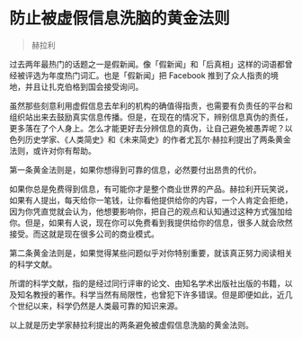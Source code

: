 # 防止被虚假信息洗脑的黄金法则
> 赫拉利

过去两年最热门的话题之一是假新闻。像「假新闻」和「后真相」这样的词语都曾经被评选为年度热门词汇。也是「假新闻」把 Facebook 推到了众人指责的境地，并且让扎克伯格到国会接受询问。

虽然那些刻意利用虚假信息去牟利的机构的确值得指责，也需要有负责任的平台和组织站出来去鼓励真实信息传播。但是，在现在的情况下，辨别信息真伪的责任，更多落在了个人身上。怎么才能更好去分辨信息的真伪，让自己避免被愚弄呢？以色列历史学家、《人类简史》和《未来简史》的作者尤瓦尔·赫拉利提出了两条黄金法则，或许对你有帮助。

第一条黄金法则是，如果你想得到可靠的信息，必然要付出昂贵的代价。

如果你总是免费得到信息，有可能你才是整个商业世界的产品。赫拉利开玩笑说，如果有人提出，每天给你一笔钱，让你看他提供给你的内容，一个人肯定会拒绝，因为你凭直觉就会认为，他想要影响你，把自己的观点和认知通过这种方式强加给你。但是，如果有人说，现在你可以免费看到我提供给你的信息，很多人就会欣然接受。而这就是现在很多公司的商业模式。

第二条黄金法则是，如果觉得某些问题似乎对你特别重要，就该真正努力阅读相关的科学文献。

所谓的科学文献，指的是经过同行评审的论文、由知名学术出版社出版的书籍，以及知名教授的著作。科学当然有局限性，也曾犯下许多错误。但是即便如此，近几个世纪以来，科学仍然是人类最可靠的知识来源。

以上就是历史学家赫拉利提出的两条避免被虚假信息洗脑的黄金法则。